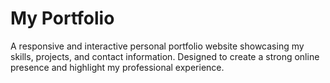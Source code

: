 # My Portfolio
A responsive and interactive personal portfolio website showcasing my skills, projects, and contact information. Designed to create a strong online presence and highlight my professional experience.
